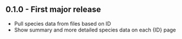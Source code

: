 ## 0.1.0 - First major release

* Pull species data from files based on ID
* Show summary and more detailed species data on each {ID} page
